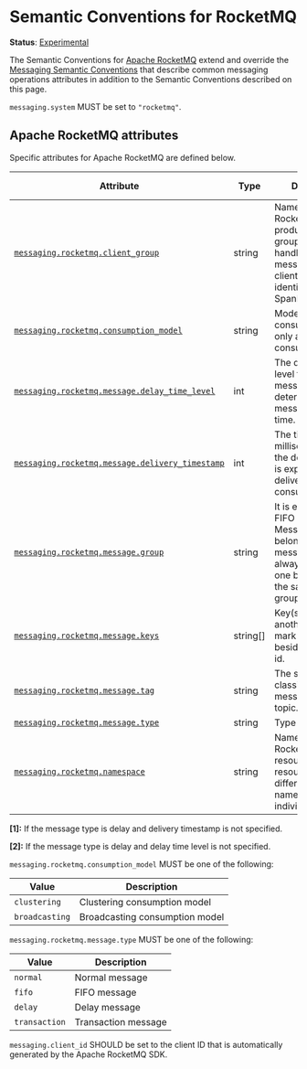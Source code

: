 <!--- Hugo front matter used to generate the website version of this page:
linkTitle: RocketMQ
--->

# Semantic Conventions for RocketMQ

**Status**: [Experimental][DocumentStatus]

The Semantic Conventions for [Apache RocketMQ](https://rocketmq.apache.org/) extend and override the [Messaging Semantic Conventions](README.md)
that describe common messaging operations attributes in addition to the Semantic Conventions
described on this page.

`messaging.system` MUST be set to `"rocketmq"`.

## Apache RocketMQ attributes

Specific attributes for Apache RocketMQ are defined below.

<!-- semconv messaging.rocketmq(full,tag=tech-specific) -->
| Attribute  | Type | Description  | Examples  | Requirement Level |
|---|---|---|---|---|
| [`messaging.rocketmq.client_group`](../attributes-registry/messaging.md) | string | Name of the RocketMQ producer/consumer group that is handling the message. The client type is identified by the SpanKind. | `myConsumerGroup` | Required |
| [`messaging.rocketmq.consumption_model`](../attributes-registry/messaging.md) | string | Model of message consumption. This only applies to consumer spans. | `clustering` | Recommended |
| [`messaging.rocketmq.message.delay_time_level`](../attributes-registry/messaging.md) | int | The delay time level for delay message, which determines the message delay time. | `3` | Conditionally Required: [1] |
| [`messaging.rocketmq.message.delivery_timestamp`](../attributes-registry/messaging.md) | int | The timestamp in milliseconds that the delay message is expected to be delivered to consumer. | `1665987217045` | Conditionally Required: [2] |
| [`messaging.rocketmq.message.group`](../attributes-registry/messaging.md) | string | It is essential for FIFO message. Messages that belong to the same message group are always processed one by one within the same consumer group. | `myMessageGroup` | Conditionally Required: If the message type is FIFO. |
| [`messaging.rocketmq.message.keys`](../attributes-registry/messaging.md) | string[] | Key(s) of message, another way to mark message besides message id. | `[keyA, keyB]` | Recommended |
| [`messaging.rocketmq.message.tag`](../attributes-registry/messaging.md) | string | The secondary classifier of message besides topic. | `tagA` | Recommended |
| [`messaging.rocketmq.message.type`](../attributes-registry/messaging.md) | string | Type of message. | `normal` | Recommended |
| [`messaging.rocketmq.namespace`](../attributes-registry/messaging.md) | string | Namespace of RocketMQ resources, resources in different namespaces are individual. | `myNamespace` | Required |

**[1]:** If the message type is delay and delivery timestamp is not specified.

**[2]:** If the message type is delay and delay time level is not specified.

`messaging.rocketmq.consumption_model` MUST be one of the following:

| Value  | Description |
|---|---|
| `clustering` | Clustering consumption model |
| `broadcasting` | Broadcasting consumption model |

`messaging.rocketmq.message.type` MUST be one of the following:

| Value  | Description |
|---|---|
| `normal` | Normal message |
| `fifo` | FIFO message |
| `delay` | Delay message |
| `transaction` | Transaction message |
<!-- endsemconv -->

`messaging.client_id` SHOULD be set to the client ID that is automatically generated by the Apache RocketMQ SDK.

[DocumentStatus]: https://github.com/open-telemetry/opentelemetry-specification/tree/v1.26.0/specification/document-status.md
